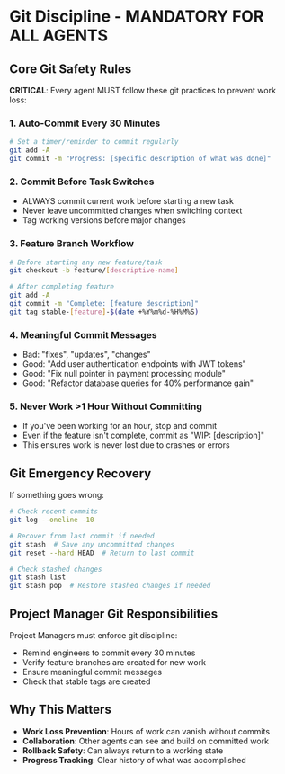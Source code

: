 # Git Discipline - MANDATORY FOR ALL AGENTS

## Core Git Safety Rules

**CRITICAL**: Every agent MUST follow these git practices to prevent work loss:

### 1. Auto-Commit Every 30 Minutes
```bash
# Set a timer/reminder to commit regularly
git add -A
git commit -m "Progress: [specific description of what was done]"
```

### 2. Commit Before Task Switches
- ALWAYS commit current work before starting a new task
- Never leave uncommitted changes when switching context
- Tag working versions before major changes

### 3. Feature Branch Workflow
```bash
# Before starting any new feature/task
git checkout -b feature/[descriptive-name]

# After completing feature
git add -A
git commit -m "Complete: [feature description]"
git tag stable-[feature]-$(date +%Y%m%d-%H%M%S)
```

### 4. Meaningful Commit Messages
- Bad: "fixes", "updates", "changes"
- Good: "Add user authentication endpoints with JWT tokens"
- Good: "Fix null pointer in payment processing module"
- Good: "Refactor database queries for 40% performance gain"

### 5. Never Work >1 Hour Without Committing
- If you've been working for an hour, stop and commit
- Even if the feature isn't complete, commit as "WIP: [description]"
- This ensures work is never lost due to crashes or errors

## Git Emergency Recovery

If something goes wrong:
```bash
# Check recent commits
git log --oneline -10

# Recover from last commit if needed
git stash  # Save any uncommitted changes
git reset --hard HEAD  # Return to last commit

# Check stashed changes
git stash list
git stash pop  # Restore stashed changes if needed
```

## Project Manager Git Responsibilities

Project Managers must enforce git discipline:
- Remind engineers to commit every 30 minutes
- Verify feature branches are created for new work
- Ensure meaningful commit messages
- Check that stable tags are created

## Why This Matters

- **Work Loss Prevention**: Hours of work can vanish without commits
- **Collaboration**: Other agents can see and build on committed work
- **Rollback Safety**: Can always return to a working state
- **Progress Tracking**: Clear history of what was accomplished